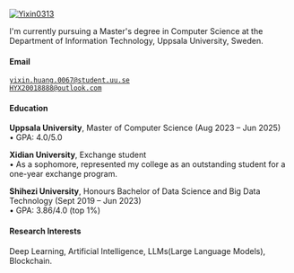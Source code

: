 

[![Yixin0313](https://img.shields.io/badge/Yixin0313-github-blue?logo=github)](https://github.com/Yixin0313)

I'm currently pursuing a Master's degree in Computer Science at the Department of Information Technology, Uppsala University, Sweden. 

#### Email
<code>yixin.huang.0067@student.uu.se</code>  
<code>HYX20018888@outlook.com</code>

#### Education
**Uppsala University**, Master of Computer Science (Aug 2023 – Jun 2025)  
• GPA: 4.0/5.0  

**Xidian University**, Exchange student <br>
• As a sophomore, represented my college as an outstanding student for a one-year exchange program.  

**Shihezi University**, Honours Bachelor of Data Science and Big Data Technology (Sept 2019 – Jun 2023)  
• GPA: 3.86/4.0 (top 1%)  

#### Research Interests
Deep Learning, Artificial Intelligence, LLMs(Large Language Models), Blockchain.


